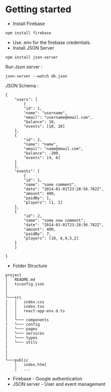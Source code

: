# Getting started

- Install Firebase

```
npm install firebase
```
- Use .env for the firebase credentials.
- Install JSON Server

```
npm install json-server
```
Run Json server :
```
json-server --watch db.json
```
JSON Schema : 
```
{
    "users": [
        {
        "id": 1,
        "name": "username",
        "email": "username@email.com",
        "balance": 10,
        "events": [10, 20]
    },
    {
        "id": 2,
        "name": "name",
        "email": "name@email.com",
        "balance": -200,
        "events": [4, 6]
    }
    ],
    "events": [
        {
        "id": 1,
        "name": "some comment",
        "date": "2014-01-01T23:28:56.782Z",
        "amount": 400,
        "paidBy": 1,
        "players": [1, 2]
    },
    {
        "id": 2,
        "name": "some new comment",
        "date": "2014-01-01T23:28:56.782Z",
        "amount": 400,
        "paidBy": 7,
        "players": [10, 6,9,5,2]
    }
    ]

}
```
- Folder Structure

```
project
│   README.md
│   tsconfig.json
|     
│
└───src
│   │   index.css
│   │   index.tsx
|   |   react-app-env.d.ts
│   │
│   └─── components
|   └─── config
|   └─── pages
│   └─── services
│   └─── types    
|   └─── utils
│       
|
│   
└───public
    │   index.html
    │   ...

```

- Firebase - Google authentication
- JSON server - User and event management